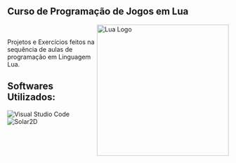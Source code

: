## Curso de Programação de Jogos em Lua

<div>
    <img src="https://upload.wikimedia.org/wikipedia/commons/c/cf/Lua-Logo.svg" alt="Lua Logo" min-width="300px" max-width="300px" width="300px" align="right">
<br>
  <p align="left">
    Projetos e Exercícios feitos na sequência de aulas de programação em Linguagem Lua.
  </p>
</div>

<h2 align="left">
  Softwares Utilizados:
</h2>

![Visual Studio Code](https://img.shields.io/badge/Visual_Studio_Code-0078D4?style=for-the-badge&logo=visual%20studio%20code&logoColor=white)
![Solar2D](https://img.shields.io/badge/Solar_2D-F96F29?style=for-the-badge&logo=coronaengine&logoColor=fff)
